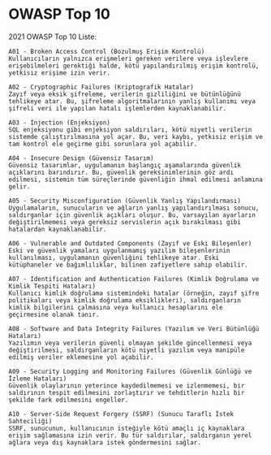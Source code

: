 # OWASP Top 10

2021 OWASP Top 10 Liste:

    A01 - Broken Access Control (Bozulmuş Erişim Kontrolü)
    Kullanıcıların yalnızca erişmeleri gereken verilere veya işlevlere erişebilmeleri gerektiği halde, kötü yapılandırılmış erişim kontrolü, yetkisiz erişime izin verir.

    A02 - Cryptographic Failures (Kriptografik Hatalar)
    Zayıf veya eksik şifreleme, verilerin gizliliğini ve bütünlüğünü tehlikeye atar. Bu, şifreleme algoritmalarının yanlış kullanımı veya şifreli veri ile yapılan hatalı işlemlerden kaynaklanabilir.

    A03 - Injection (Enjeksiyon)
    SQL enjeksiyonu gibi enjeksiyon saldırıları, kötü niyetli verilerin sistemde çalıştırılmasına yol açar. Bu, veri kaybı, yetkisiz erişim ve tam kontrol ele geçirme gibi sorunlara yol açabilir.

    A04 - Insecure Design (Güvensiz Tasarım)
    Güvensiz tasarımlar, uygulamanın başlangıç aşamalarında güvenlik açıklarını barındırır. Bu, güvenlik gereksinimlerinin göz ardı edilmesi, sistemin tüm süreçlerinde güvenliğin ihmal edilmesi anlamına gelir.

    A05 - Security Misconfiguration (Güvenlik Yanlış Yapılandırması)
    Uygulamaların, sunucuların ve ağların yanlış yapılandırılması sonucu, saldırganlar için güvenlik açıkları oluşur. Bu, varsayılan ayarların değiştirilmemesi veya gereksiz servislerin açık bırakılması gibi hatalardan kaynaklanabilir.

    A06 - Vulnerable and Outdated Components (Zayıf ve Eski Bileşenler)
    Eski ve güvenlik yamaları uygulanmamış yazılım bileşenlerinin kullanılması, uygulamanın güvenliğini tehlikeye atar. Eski kütüphaneler ve bağımlılıklar, bilinen zafiyetlere sahip olabilir.

    A07 - Identification and Authentication Failures (Kimlik Doğrulama ve Kimlik Tespiti Hataları)
    Kullanıcı kimlik doğrulama sistemindeki hatalar (örneğin, zayıf şifre politikaları veya kimlik doğrulama eksiklikleri), saldırganların kimlik bilgilerini çalmasına veya kullanıcı hesaplarını ele geçirmesine olanak tanır.

    A08 - Software and Data Integrity Failures (Yazılım ve Veri Bütünlüğü Hataları)
    Yazılımın veya verilerin güvenli olmayan şekilde güncellenmesi veya değiştirilmesi, saldırganların kötü niyetli yazılım veya manipüle edilmiş veriler eklemesine yol açabilir.

    A09 - Security Logging and Monitoring Failures (Güvenlik Günlüğü ve İzleme Hataları)
    Güvenlik olaylarının yeterince kaydedilmemesi ve izlenmemesi, bir saldırının tespit edilmesini zorlaştırır ve tehditlerin hızlı bir şekilde fark edilmesini engeller.

    A10 - Server-Side Request Forgery (SSRF) (Sunucu Taraflı İstek Sahteciliği)
    SSRF, sunucunun, kullanıcının isteğiyle kötü amaçlı iç kaynaklara erişim sağlamasına izin verir. Bu tür saldırılar, saldırganın yerel ağlara veya dış kaynaklara istek göndermesini sağlar.